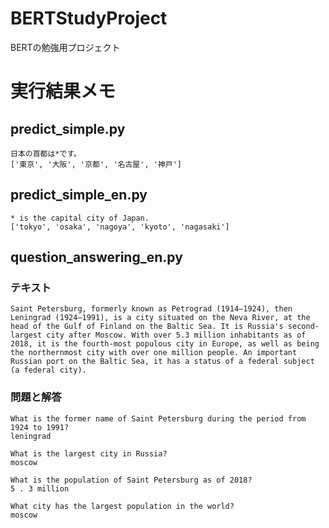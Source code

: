 # BERTStudyProject

BERTの勉強用プロジェクト

# 実行結果メモ

## predict_simple.py

```
日本の首都は*です。
['東京', '大阪', '京都', '名古屋', '神戸']
```

## predict_simple_en.py

```
* is the capital city of Japan.
['tokyo', 'osaka', 'nagoya', 'kyoto', 'nagasaki']
```

## question_answering_en.py

### テキスト

```
Saint Petersburg, formerly known as Petrograd (1914–1924), then Leningrad (1924–1991), is a city situated on the Neva River, at the head of the Gulf of Finland on the Baltic Sea. It is Russia's second-largest city after Moscow. With over 5.3 million inhabitants as of 2018, it is the fourth-most populous city in Europe, as well as being the northernmost city with over one million people. An important Russian port on the Baltic Sea, it has a status of a federal subject (a federal city).
```

### 問題と解答

```
What is the former name of Saint Petersburg during the period from 1924 to 1991?
leningrad 
```

```
What is the largest city in Russia?
moscow 
```

```
What is the population of Saint Petersburg as of 2018?
5 . 3 million 
```

```
What city has the largest population in the world?
moscow
```

